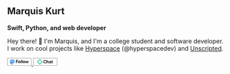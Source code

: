## Marquis Kurt

**Swift, Python, and web developer**

Hey there! :wave: I'm Marquis, and I'm a college student and software developer. I work on cool projects like [Hyperspace][hyper] (@hyperspacedev) and [Unscripted][uvn].

<a href="https://mastodon.social/@alicerunsonfedora">
    <img src="https://raw.githubusercontent.com/alicerunsonfedora/alicerunsonfedora/master/buttons/masto.svg" width="56px"/>
</a>
<a href="https://app.element.io/#/user/@ubunturox104:matrix.org">
    <img src="https://raw.githubusercontent.com/alicerunsonfedora/alicerunsonfedora/master/buttons/matrix.svg" width="56px"/>
</a>

<!-- Links -->
[hyper]: https://hyperspace.marquiskurt.net
[uvn]: https://unscripted.marquiskurt.net
